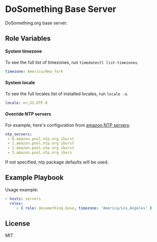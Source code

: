 DoSomething Base Server
=========

DoSomething.org base server.

Role Variables
--------------

#### System timezone

To see the full list of timezones, run `timedatectl list-timezones`.
```yml
timezone: America/New_York
```

####  System locale

To see the full locales list of installed locales, run `locale -a`.
```yml
locale: en_US.UTF-8
```

#### Override NTP servers
For example, here's configuration from [amazon NTP servers](http://docs.aws.amazon.com/AWSEC2/latest/UserGuide/set-time.html):

```yml
ntp_servers:
 - 0.amazon.pool.ntp.org iburst
 - 1.amazon.pool.ntp.org iburst
 - 2.amazon.pool.ntp.org iburst
 - 3.amazon.pool.ntp.org iburs
```

If not specified, ntp package defaults will be used.

Example Playbook
----------------

Usage example:

```yml
- hosts: servers
  roles:
     - { role: dosomething.base, timezone: 'America/Los_Angeles' }
```

License
-------

MIT
